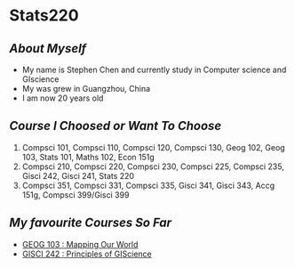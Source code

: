 # **Stats220**

## *About Myself*
* My name is Stephen Chen and currently study in Computer science and GIscience
* My was grew in Guangzhou, China
* I am now 20 years old

## *Course I Choosed or Want To Choose*
1. Compsci 101, Compsci 110, Compsci 120, Compsci 130, Geog 102, Geog 103, Stats 101, Maths 102, Econ 151g
2. Compsci 210, Compsci 220, Compsci 230, Compsci 225, Compsci 235, Gisci 242, Gisci 241, Stats 220
3. Compsci 351, Compsci 331, Compsci 335, Gisci 341, Gisci 343, Accg 151g, Compsci 399/Gisci 399

## *My favourite Courses So Far*
* [GEOG 103 : Mapping Our World](https://courseoutline.auckland.ac.nz/dco/course/GEOG/103/1245)
* [GISCI 242 : Principles of GIScience](https://courseoutline.auckland.ac.nz/dco/course/GISCI/241/1245)
